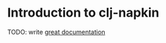 # Introduction to clj-napkin

TODO: write [great documentation](http://jacobian.org/writing/what-to-write/)
